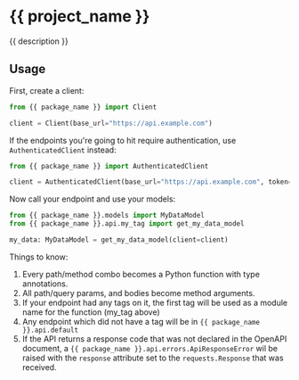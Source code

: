 # {{ project_name }}
{{ description }}

## Usage
First, create a client:

```python
from {{ package_name }} import Client

client = Client(base_url="https://api.example.com")
```

If the endpoints you're going to hit require authentication, use `AuthenticatedClient` instead:

```python
from {{ package_name }} import AuthenticatedClient

client = AuthenticatedClient(base_url="https://api.example.com", token="SuperSecretToken")
```

Now call your endpoint and use your models:

```python
from {{ package_name }}.models import MyDataModel
from {{ package_name }}.api.my_tag import get_my_data_model

my_data: MyDataModel = get_my_data_model(client=client)
```

Things to know:
1. Every path/method combo becomes a Python function with type annotations. 
1. All path/query params, and bodies become method arguments.
1. If your endpoint had any tags on it, the first tag will be used as a module name for the function (my_tag above)
1. Any endpoint which did not have a tag will be in `{{ package_name }}.api.default`
1. If the API returns a response code that was not declared in the OpenAPI document, a 
    `{{ package_name }}.api.errors.ApiResponseError` wil be raised 
    with the `response` attribute set to the `requests.Response` that was received.
